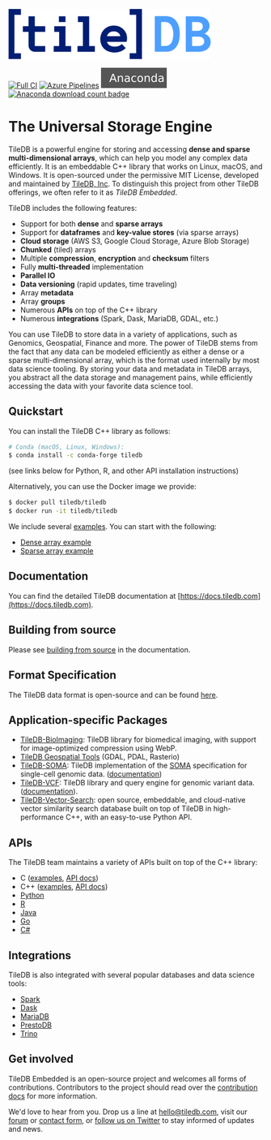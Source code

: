 <a href="https://tiledb.com"><img src="https://github.com/TileDB-Inc/TileDB/raw/main/doc/source/_static/tiledb-logo_color_no_margin_@4x.png" alt="TileDB logo" width="400"></a>

[![Full CI](https://github.com/TileDB-Inc/TileDB/actions/workflows/full-ci.yml/badge.svg?branch=main)](https://github.com/TileDB-Inc/TileDB/actions/workflows/full-ci.yml) [![Azure Pipelines](https://dev.azure.com/TileDB-Inc/CI/_apis/build/status/TileDB-Inc.TileDB?branchName=main)](https://dev.azure.com/TileDB-Inc/CI/_build/latest?definitionId=2&branchName=main) [![](doc/anaconda.svg)![Anaconda download count badge](https://anaconda.org/conda-forge/TileDB/badges/downloads.svg)](https://anaconda.org/conda-forge/TileDB)

# The Universal Storage Engine

TileDB is a powerful engine for storing and accessing **dense and sparse multi-dimensional arrays**, which can help you model any complex data efficiently. It is an embeddable C++ library that works on Linux, macOS, and Windows. It is open-sourced under the permissive MIT License, developed and maintained by [TileDB, Inc](https://tiledb.com/). To distinguish this project from other TileDB offerings, we often refer to it as *TileDB Embedded*. 

TileDB includes the following features:

* Support for both **dense** and **sparse arrays**
* Support for **dataframes** and **key-value stores** (via sparse arrays)
* **Cloud storage** (AWS S3, Google Cloud Storage, Azure Blob Storage)
* **Chunked** (tiled) arrays
* Multiple **compression**, **encryption** and **checksum** filters
* Fully **multi-threaded** implementation
* **Parallel IO**
* **Data versioning** (rapid updates, time traveling)
* Array **metadata**
* Array **groups**
* Numerous **APIs** on top of the C++ library
* Numerous **integrations** (Spark, Dask, MariaDB, GDAL, etc.)
 
You can use TileDB to store data in a variety of applications, such as Genomics, Geospatial, Finance and more. The power of TileDB stems from the fact that any data can be modeled efficiently as either a dense or a sparse multi-dimensional array, which is the format used internally by most data science tooling. By storing your data and metadata in TileDB arrays, you abstract all the data storage and management pains, while efficiently accessing the data with your favorite data science tool.

## Quickstart

You can install the TileDB C++ library as follows:

```bash
# Conda (macOS, Linux, Windows):
$ conda install -c conda-forge tiledb
```

(see links below for Python, R, and other API installation instructions)

Alternatively, you can use the Docker image we provide:

```bash
$ docker pull tiledb/tiledb
$ docker run -it tiledb/tiledb
```

We include several [examples](https://github.com/TileDB-Inc/TileDB/tree/main/examples). You can start with the following:

* [Dense array example](https://github.com/TileDB-Inc/TileDB/blob/main/examples/cpp_api/quickstart_dense.cc)
* [Sparse array example](https://github.com/TileDB-Inc/TileDB/blob/main/examples/cpp_api/quickstart_sparse.cc)

## Documentation

You can find the detailed TileDB documentation at [https://docs.tiledb.com](https://docs.tiledb.com).

## Building from source

Please see [building from source](https://docs.tiledb.com/main/how-to/installation/building-from-source) in
the documentation.

## Format Specification

The TileDB data format is open-source and can be found [here](format_spec/FORMAT_SPEC.md).

## Application-specific Packages

* [TileDB-BioImaging](https://github.com/TileDB-Inc/TileDB-BioImaging): TileDB library for biomedical imaging, with support for image-optimized compression using WebP.
* [TileDB Geospatial Tools](https://docs.tiledb.com/main/integrations-and-extensions/geospatial) (GDAL, PDAL, Rasterio)
* [TileDB-SOMA](https://github.com/single-cell-data/TileDB-SOMA): TileDB implementation of the [SOMA](https://github.com/single-cell-data/SOMA) specification for single-cell genomic data. ([documentation](https://github.com/single-cell-data/TileDB-SOMA#quick-start))
* [TileDB-VCF](https://github.com/TileDB-Inc/TileDB-VCF): TileDB library and query engine for genomic variant data. ([documentation](https://docs.tiledb.com/main/integrations-and-extensions/genomics/population-genomics)).
* [TileDB-Vector-Search](https://github.com/TileDB-Inc/TileDB-Vector-Search): open source, embeddable, and cloud-native vector similarity search database built on top of TileDB in high-performance C++, with an easy-to-use Python API.

## APIs

The TileDB team maintains a variety of APIs built on top of the C++ library:

* C ([examples](https://github.com/TileDB-Inc/TileDB/tree/main/examples/c_api), [API docs](https://tiledb-inc-tiledb.readthedocs-hosted.com/en/stable/c-api.html))
* C++ ([examples](https://github.com/TileDB-Inc/TileDB/tree/main/examples/cpp_api), [API docs](https://tiledb-inc-tiledb.readthedocs-hosted.com/en/stable/c++-api.html))
* [Python](https://github.com/TileDB-Inc/TileDB-Py)
* [R](https://github.com/TileDB-Inc/TileDB-R)
* [Java](https://github.com/TileDB-Inc/TileDB-Java)
* [Go](https://github.com/TileDB-Inc/TileDB-Go)
* [C#](https://github.com/TileDB-Inc/TileDB-CSharp)

## Integrations

TileDB is also integrated with several popular databases and data science tools:

* [Spark](https://docs.tiledb.com/main/integrations-and-extensions/distributed-computing/spark)
* [Dask](https://docs.tiledb.com/main/integrations-and-extensions/distributed-computing/dask)
* [MariaDB](https://docs.tiledb.com/main/integrations-and-extensions/sql/mariadb)
* [PrestoDB](https://docs.tiledb.com/main/integrations-and-extensions/sql/prestodb)
* [Trino](https://docs.tiledb.com/main/integrations-and-extensions/distributed-computing/prestodb-1)

## Get involved

TileDB Embedded is an open-source project and welcomes all forms of contributions. Contributors to the project should read over the [contribution docs](https://github.com/TileDB-Inc/TileDB/blob/main/CONTRIBUTING.md) for more information.

We'd love to hear from you. Drop us a line at [hello@tiledb.com](mailto:hello@tiledb.com), visit our [forum](https://forum.tiledb.com/) or [contact form](https://tiledb.com/contact), or [follow us on Twitter](https://twitter.com/tiledb) to stay informed of updates and news.
